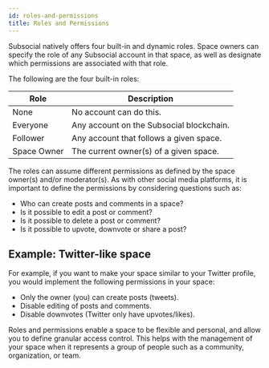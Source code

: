 ```yaml
---
id: roles-and-permissions
title: Roles and Permissions
---
```


Subsocial natively offers four built-in and dynamic roles. Space owners can specify the role of any Subsocial account in that space, as well as designate which permissions are associated with that role.

The following are the four built-in roles: 

| Role        | Description                              |
| ----------- | ---------------------------------------- |
| None        | No account can do this.                  |
| Everyone    | Any account on the Subsocial blockchain. |
| Follower    | Any account that follows a given space.  |
| Space Owner | The current owner(s) of a given space.   |

The roles can assume different permissions as defined by the space owner(s) and/or moderator(s). 
As with other social media platforms, it is important to define the permissions by considering questions such as:

- Who can create posts and comments in a space?
- Is it possible to edit a post or comment?
- Is it possible to delete a post or comment?
- Is it possible to upvote, downvote or share a post?

## Example: Twitter-like space

For example, if you want to make your space similar to your Twitter profile, you would implement the following permissions in your space:

- Only the owner (you) can create posts (tweets).
- Disable editing of posts and comments.
- Disable downvotes (Twitter only have upvotes/likes).

Roles and permissions enable a space to be flexible and personal, and allow you to define granular access control. 
This helps with the management of your space when it represents a group of people such as a community, organization, or team.
